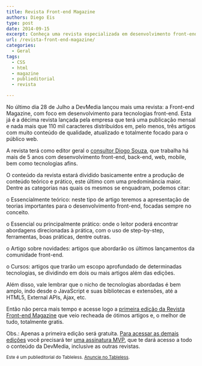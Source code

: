 ```yaml
---
title: Revista Front-end Magazine
authors: Diego Eis
type: post
date: 2014-09-15
excerpt: Conheça uma revista especializada em desenvolvimento front-end.
url: /revista-front-end-magazine/
categories:
  - Geral
tags:
  - CSS
  - html
  - magazine
  - publieditorial
  - revista

---
```

No último dia 28 de Julho a DevMedia lançou mais uma revista: a Front-end Magazine, com foco em desenvolvimento para tecnologias front-end. Esta já é a décima revista lançada pela empresa que terá uma publicação mensal e nada mais que 110 mil caracteres distribuídos em, pelo menos, três artigos com muito conteúdo de qualidade, atualizado e totalmente focado para o público web.

A revista terá como editor geral o [consultor Diogo Souza][1], que trabalha há mais de 5 anos com desenvolvimento front-end, back-end, web, mobile, bem como tecnologias afins.

O conteúdo da revista estará dividido basicamente entre a produção de conteúdo teórico e prático, este último com uma predominância maior. Dentre as categorias nas quais os mesmos se enquadram, podemos citar:
  
o Essencialmente teórico: neste tipo de artigo teremos a apresentação de teorias importantes para o desenvolvimento front-end, focadas sempre no conceito.
  
o Essencial ou principalmente prático: onde o leitor poderá encontrar abordagens direcionadas à prática, com o uso de step-by-step, ferramentas, boas práticas, dentre outras.
  
o Artigo sobre novidades: artigos que abordarão os últimos lançamentos da comunidade front-end.
  
o Cursos: artigos que trarão um escopo aprofundado de determinadas tecnologias, se dividindo em dois ou mais artigos além das edições.
  
Além disso, vale lembrar que o nicho de tecnologias abordadas é bem amplo, indo desde o JavaScript e suas bibliotecas e extensões, até a HTML5, External APIs, Ajax, etc.

Então não perca mais tempo e acesse logo a [primeira edição da Revista Front-end Magazine][2] que veio recheada de ótimos artigos e, o melhor de tudo, totalmente gratis. 

Obs.: Apenas a primeira edição será gratuita. [Para acessar as demais edições][3] você precisará ter [uma assinatura MVP][4], que te dará acesso a todo o conteúdo da DevMedia, inclusive as outras revistas.

<small>Este é um publieditorial do Tableless. <a href="https://tableless.com.br/anuncie-no-tableless/">Anuncie no Tableless</a>.</small>

 [1]: https://www.devmedia.com.br/autor/diogo-souza/256249
 [2]: https://www.devmedia.com.br/revista-front-end-magazine-1/31029
 [3]: https://www.devmedia.com.br/revista-front-end-magazine
 [4]: https://www.devmedia.com.br/mvp/